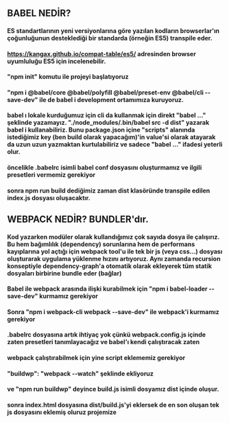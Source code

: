 ## BABEL NEDİR? 

#### ES standartlarının yeni versiyonlarına göre yazılan kodların browserlar'ın çoğunluğunun desteklediği bir standarda (örneğin ES5) transpile eder.
#### https://kangax.github.io/compat-table/es5/ adresinden browser uyumluluğu ES5 için incelenebilir.
#### "npm init" komutu ile projeyi başlatıyoruz
#### "npm i @babel/core @babel/polyfill @babel/preset-env @babel/cli --save-dev" ile de babel i development ortamımıza kuruyoruz.
#### babel ı lokale kurduğumuz için cli da kullanmak için direkt "babel ..." şeklinde yazamayız. "./node_modules/.bin/babel src -d dist" yazarak babel i kullanabiliriz. Bunu package.json içine "scripts" alanında istediğimiz key (ben build olarak yapacağım)'in value'si olarak atayarak da uzun uzun yazmaktan kurtulabiliriz ve sadece "babel ..." ifadesi yeterli olur.
#### öncelikle .babelrc isimli babel conf dosyasını oluşturmamız ve ilgili presetleri vermemiz gerekiyor
#### sonra npm run build dediğimiz zaman dist klasöründe transpile edilen index.js dosyası oluşacaktır.

####

## WEBPACK NEDİR? BUNDLER'dır.
#### Kod yazarken modüler olarak kullandığımız çok sayıda dosya ile çalışırız. Bu hem bağımlılık (dependency) sorunlarına hem de performans kayıplarına yol açtığı için webpack tool'u ile tek bir js (veya css...) dosyası oluşturarak uygulama yüklenme hızını artıyoruz. Aynı zamanda recursion konseptiyle dependency-graph'a otomatik olarak ekleyerek tüm statik dosyaları birbirine bundle eder (bağlar)

#### Babel ile webpack arasında ilişki kurabilmek için "npm i babel-loader --save-dev" kurmamız gerekiyor
#### Sonra "npm i webpack-cli webpack --save-dev" ile webpack'i kurmamız gerekiyor
#### .babelrc dosyasına artık ihtiyaç yok çünkü webpack.config.js içinde zaten presetleri tanımlayacağız ve babel'ı kendi çalıştıracak zaten
#### webpack çalıştırabilmek için yine script eklememiz gerekiyor
#### "buildwp": "webpack --watch" şeklinde ekliyoruz
#### ve "npm run buildwp" deyince build.js isimli dosyamız dist içinde oluşur.
#### sonra index.html dosyasına dist/build.js'yi eklersek de en son oluşan tek js dosyasını eklemiş oluruz projemize